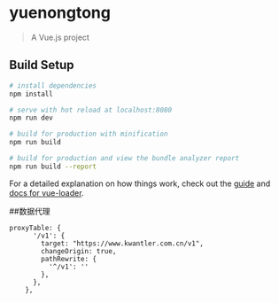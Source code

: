 # yuenongtong

> A Vue.js project

## Build Setup

``` bash
# install dependencies
npm install

# serve with hot reload at localhost:8080
npm run dev

# build for production with minification
npm run build

# build for production and view the bundle analyzer report
npm run build --report
```

For a detailed explanation on how things work, check out the [guide](http://vuejs-templates.github.io/webpack/) and [docs for vue-loader](http://vuejs.github.io/vue-loader).

##数据代理
```
proxyTable: {
      '/v1': {
        target: "https://www.kwantler.com.cn/v1",
        changeOrigin: true,
        pathRewrite: {
          '^/v1': ''
        },
      },
    },
```